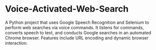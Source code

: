 # Voice-Activated-Web-Search
A Python project that uses Google Speech Recognition and Selenium to perform web searches via voice commands. It listens for commands, converts speech to text, and conducts Google searches in an automated Chrome browser. Features include URL encoding and dynamic browser interaction.
